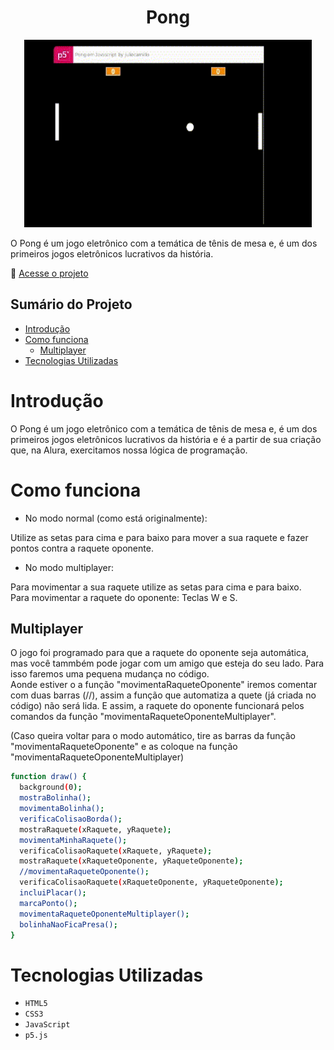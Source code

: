 <h1 align="center"> Pong </h1>

<p align="center">
  <img width="460" height="300" src=./videopong.gif>
</p>

O Pong é um jogo eletrônico com a temática de tênis de mesa e, é um dos primeiros jogos eletrônicos lucrativos da história.

🔗 [Acesse o projeto](https://editor.p5js.org/juliecamillo/full/bq9ex-QGu)


## Sumário do Projeto

* [Introdução](#introducao)
* [Como funciona](#como-funciona)
    * [Multiplayer](#multiplayer)
* [Tecnologias Utilizadas](#tecnologias-utilizadas)

# Introdução
O Pong é um jogo eletrônico com a temática de tênis de mesa e, é um dos primeiros jogos eletrônicos lucrativos da história e é a partir de sua criação que, na Alura, exercitamos nossa lógica de programação. 


# Como funciona

- No modo normal (como está originalmente):

Utilize as setas para cima e para baixo para mover a sua raquete e fazer pontos contra a raquete oponente.

- No modo multiplayer:

Para movimentar a sua raquete utilize as setas para cima e para baixo.    
Para movimentar a raquete do oponente: Teclas W e S.


## Multiplayer
O jogo foi programado para que a raquete do oponente seja automática, mas você tammbém pode jogar com um amigo que esteja do seu lado.
Para isso faremos uma pequena mudança no código.   
Aonde estiver o a função "movimentaRaqueteOponente" iremos comentar com duas barras (//), assim a função que automatiza a quete (já criada no código) não será lida. E assim, a raquete do oponente funcionará pelos comandos da função "movimentaRaqueteOponenteMultiplayer".

(Caso queira voltar para o modo automático, tire as barras da função "movimentaRaqueteOponente" e as coloque na função "movimentaRaqueteOponenteMultiplayer)

``` bash 
function draw() {
  background(0);
  mostraBolinha();
  movimentaBolinha();
  verificaColisaoBorda();
  mostraRaquete(xRaquete, yRaquete);
  movimentaMinhaRaquete();
  verificaColisaoRaquete(xRaquete, yRaquete);
  mostraRaquete(xRaqueteOponente, yRaqueteOponente);
  //movimentaRaqueteOponente();
  verificaColisaoRaquete(xRaqueteOponente, yRaqueteOponente);
  incluiPlacar();
  marcaPonto();
  movimentaRaqueteOponenteMultiplayer();
  bolinhaNaoFicaPresa();
}
 ```

# Tecnologias Utilizadas

- ``HTML5``
- ``CSS3``
- ``` JavaScript ```
- ``p5.js``
